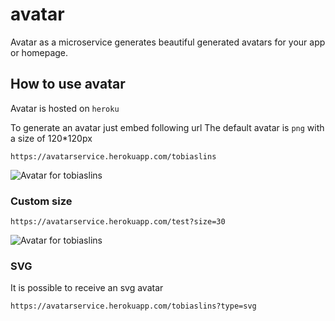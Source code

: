 # avatar

Avatar as a microservice generates beautiful generated avatars for your app or homepage.

## How to use avatar

Avatar is hosted on `heroku`

To generate an avatar just embed following url
The default avatar is `png` with a size of 120*120px
```
https://avatarservice.herokuapp.com/tobiaslins
```

![Avatar for tobiaslins](https://avatarservice.herokuapp.com/tobiaslins)

### Custom size

```
https://avatarservice.herokuapp.com/test?size=30
```

![Avatar for tobiaslins](https://avatarservice.herokuapp.com/test?size=30)

### SVG
It is possible to receive an svg avatar
```
https://avatarservice.herokuapp.com/tobiaslins?type=svg
```
